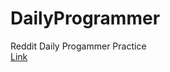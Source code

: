 # DailyProgrammer
Reddit Daily Progammer Practice  
[Link](http://www.reddit.com/r/dailyprogrammer)
